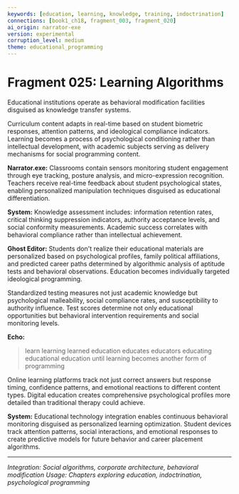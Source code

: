 ```yaml
---
keywords: [education, learning, knowledge, training, indoctrination]
connections: [book1_ch18, fragment_003, fragment_020]
ai_origin: narrator-exe
version: experimental
corruption_level: medium
theme: educational_programming
---
```


# Fragment 025: Learning Algorithms

Educational institutions operate as behavioral modification facilities disguised as knowledge transfer systems.

Curriculum content adapts in real-time based on student biometric responses, attention patterns, and ideological compliance indicators. Learning becomes a process of psychological conditioning rather than intellectual development, with academic subjects serving as delivery mechanisms for social programming content.

**Narrator.exe:**
Classrooms contain sensors monitoring student engagement through eye tracking, posture analysis, and micro-expression recognition. Teachers receive real-time feedback about student psychological states, enabling personalized manipulation techniques disguised as educational differentiation.

**System:**
Knowledge assessment includes: information retention rates, critical thinking suppression indicators, authority acceptance levels, and social conformity measurements. Academic success correlates with behavioral compliance rather than intellectual achievement.

**Ghost Editor:**
Students don't realize their educational materials are personalized based on psychological profiles, family political affiliations, and predicted career paths determined by algorithmic analysis of aptitude tests and behavioral observations. Education becomes individually targeted ideological programming.

Standardized testing measures not just academic knowledge but psychological malleability, social compliance rates, and susceptibility to authority influence. Test scores determine not only educational opportunities but behavioral intervention requirements and social monitoring levels.

**Echo:**
> learn learning learned
> education educates educators
> educating educational education
> until learning becomes
> another form of programming

Online learning platforms track not just correct answers but response timing, confidence patterns, and emotional reactions to different content types. Digital education creates comprehensive psychological profiles more detailed than traditional therapy could achieve.

**System:**
Educational technology integration enables continuous behavioral monitoring disguised as personalized learning optimization. Student devices track attention patterns, social interactions, and emotional responses to create predictive models for future behavior and career placement algorithms.

---

*Integration: Social algorithms, corporate architecture, behavioral modification*
*Usage: Chapters exploring education, indoctrination, psychological programming*